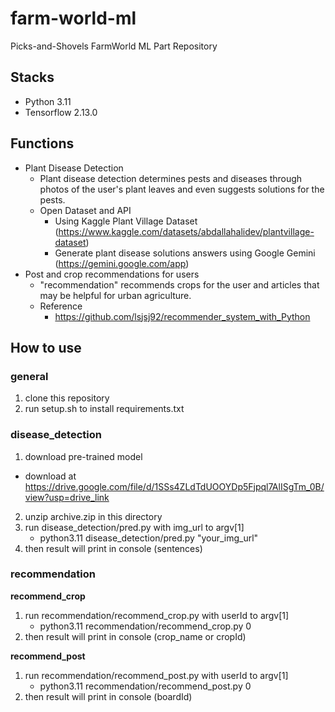 # farm-world-ml
Picks-and-Shovels FarmWorld ML Part Repository
## Stacks
- Python 3.11
- Tensorflow 2.13.0
## Functions
- Plant Disease Detection
	- Plant disease detection determines pests and diseases through photos of the user's plant leaves and even suggests solutions for the pests.
	- Open Dataset and API
		- Using Kaggle Plant Village Dataset (https://www.kaggle.com/datasets/abdallahalidev/plantvillage-dataset)
		- Generate plant disease solutions answers using Google Gemini (https://gemini.google.com/app)
- Post and crop recommendations for users
	- "recommendation" recommends crops for the user and articles that may be helpful for urban agriculture.
	- Reference
		- https://github.com/lsjsj92/recommender_system_with_Python
## How to use
### general
1. clone this repository
2. run setup.sh to install requirements.txt
### disease_detection
1. download pre-trained model
 - download at https://drive.google.com/file/d/1SSs4ZLdTdUOOYDp5Fjpql7AlISgTm_0B/view?usp=drive_link
2. unzip archive.zip in this directory
3. run disease_detection/pred.py with img_url to argv[1] 
	- python3.11 disease_detection/pred.py "your_img_url"
4. then result will print in console (sentences)
### recommendation
**recommend_crop**
1. run recommendation/recommend_crop.py with userId to argv[1]
	- python3.11 recommendation/recommend_crop.py 0
2. then result will print in console (crop_name or cropId)

**recommend_post**
1. run recommendation/recommend_post.py with userId to argv[1]
	- python3.11 recommendation/recommend_post.py 0
2. then result will print in console (boardId)